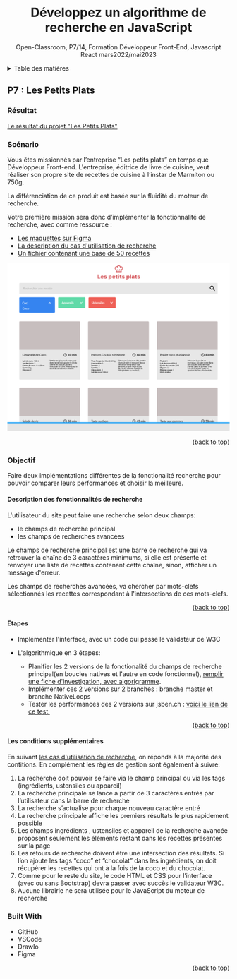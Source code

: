 <a name="readme-top"></a>
<br />

<div align="center">
  <h1 align="center">Développez un algorithme de recherche en JavaScript</h1>

  <p align="center">
    Open-Classroom, P7/14, Formation Développeur Front-End, Javascript React mars2022/mai2023
    <br />
  </p>
</div>

<details>
  <summary>Table des matières</summary>
  <ol>
    <li><a href="#P7-:-Les-Petits-Plats"> P7 : Les Petits Plats</a>
    <ul>
      <li><a href="#Résultat">Résultat</a></li>
      <li><a href="#Scénario">Scénario</a></li>
      <li><a href="#Objectif">Objectif</a></li>
      <ul>
        <li><a href="#Description-des-fonctionnalités-de-recherche">Description des fonctionnalités de recherche</a></li>
        <li><a href="#Etapes">Etapes</a></li>
        <li><a href="#Les-conditions-supplémentaires">Les conditions supplémentaires</a></li>
        <li><a href="#Etapes">Etapes</a></li>
      </ul>
      <li><a href="#Built-With">Built With</a></li>
    </ul>
  </li>
  </ol>
</details>

## P7 : Les Petits Plats

### Résultat

<a href="https://supersandrine.github.io/P-7-Les-petits-plats/search.html">Le résultat du projet "Les Petits Plats"</a>

### Scénario

Vous êtes missionnés par l’entreprise “Les petits plats” en temps que Développeur Front-end.
L'entreprise, éditrice de livre de cuisine, veut réaliser son propre site de recettes de cuisine à l’instar de Marmiton ou 750g.

La différenciation de ce produit est basée sur la fluidité du moteur de recherche.

Votre première mission sera donc d’implémenter la fonctionnalité de recherche, avec comme ressource :

- <a href="https://www.figma.com/file/xqeE1ZKlHUWi2Efo8r73NK/UI-Design-Les-Petits-Plats-FR?node-id=1%3A2">Les maquettes sur Figma</a>
- <a href="./readmeAssets/Cas+d’utilisation+Filtrer+les+recettes+dans+l’interface+utilisateur.pdf">La description du cas d'utilisation de recherche</a>
- <a href="./data/recipes.js">Un fichier contenant une base de 50 recettes</a>

<img src="readmeAssets/maquette.png" alt="apperçu de la maquette">

<p align="right">(<a href="#readme-top">back to top</a>)</p>

### Objectif

Faire deux implémentations différentes de la fonctionalité recherche pour pouvoir comparer leurs performances et choisir la meilleure.

#### Description des fonctionnalités de recherche

L'utilisateur du site peut faire une recherche selon deux champs:

- le champs de recherche principal
- les champs de recherches avancées

Le champs de recherche principal est une barre de recherche qui va retrouver la chaîne de 3 caractères minimums, si elle est présente et renvoyer une liste de recettes contenant cette chaîne, sinon, afficher un message d'erreur.

Les champs de recherches avancées, va chercher par mots-clefs sélectionnés les recettes correspondant à l'intersections de ces mots-clefs.

<p align="right">(<a href="#readme-top">back to top</a>)</p>

#### Etapes

- Implémenter l'interface, avec un code qui passe le validateur de W3C

- L'algorithmique en 3 étapes:
  - Planifier les 2 versions de la fonctionalité du champs de recherche principal(en boucles natives et l'autre en code fonctionnel), <a href="./readmeAssets/ficheInvestigation.pdf"> remplir une fiche d'investigation, avec algorigramme</a>.
  - Implémenter ces 2 versions sur 2 branches : branche master et branche NativeLoops
  - Tester les performances des 2 versions sur jsben.ch : <a href="https://jsben.ch/gUW10">voici le lien de ce test.</a>

<p align="right">(<a href="#readme-top">back to top</a>)</p>

#### Les conditions supplémentaires

En suivant <a href="./readmeAssets/Cas+d’utilisation+Filtrer+les+recettes+dans+l’interface+utilisateur.pdf">les cas d'utilisation de recherche</a>, on réponds à la majorité des contitions.
En complément les règles de gestion sont également à suivre:

1. La recherche doit pouvoir se faire via le champ principal ou via les tags (ingrédients,
   ustensiles ou appareil)
2. La recherche principale se lance à partir de 3 caractères entrés par l’utilisateur dans la
   barre de recherche
3. La recherche s’actualise pour chaque nouveau caractère entré
4. La recherche principale affiche les premiers résultats le plus rapidement possible
5. Les champs ingrédients , ustensiles et appareil de la recherche avancée proposent
   seulement les éléments restant dans les recettes présentes sur la page
6. Les retours de recherche doivent être une intersection des résultats. Si l’on ajoute les
   tags “coco” et “chocolat” dans les ingrédients, on doit récupérer les recettes qui ont à la
   fois de la coco et du chocolat.
7. Comme pour le reste du site, le code HTML et CSS pour l’interface (avec ou sans
   Bootstrap) devra passer avec succès le validateur W3C.
8. Aucune librairie ne sera utilisée pour le JavaScript du moteur de recherche

### Built With

- GitHub
- VSCode
- DrawIo
- Figma

<p align="right">(<a href="#readme-top">back to top</a>)</p>
